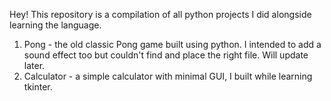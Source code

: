 Hey!
This repository is a compilation of all python projects I did alongside learning the language.
1. Pong - the old classic Pong game built using python. I intended to add a sound effect too but couldn't find and place the right file. Will update later.
2. Calculator - a simple calculator with minimal GUI, I built while learning tkinter.
